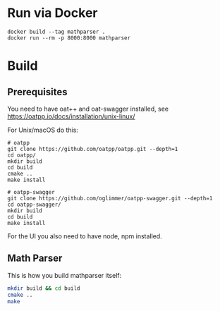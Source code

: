 # Run via Docker

```
docker build --tag mathparser .
docker run --rm -p 8000:8000 mathparser
```

# Build

## Prerequisites

You need to have oat++ and oat-swagger installed, see https://oatpp.io/docs/installation/unix-linux/ 

For Unix/macOS do this:

```
# oatpp
git clone https://github.com/oatpp/oatpp.git --depth=1
cd oatpp/
mkdir build
cd build
cmake ..
make install

# oatpp-swagger
git clone https://github.com/oglimmer/oatpp-swagger.git --depth=1
cd oatpp-swagger/
mkdir build
cd build
make install
```

For the UI you also need to have node, npm installed.

## Math Parser

This is how you build mathparser itself:

```bash
mkdir build && cd build
cmake ..
make
```

